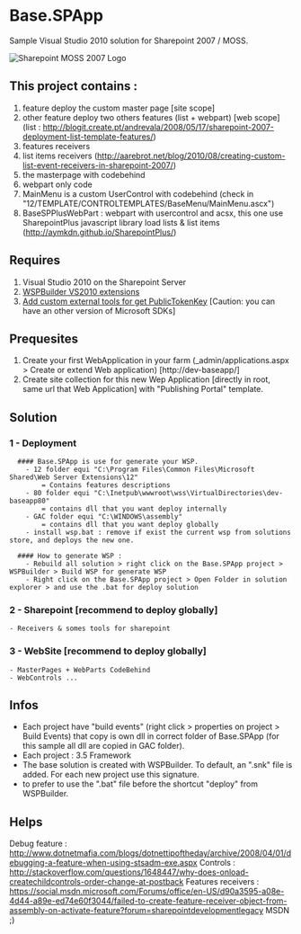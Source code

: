 # Base.SPApp

Sample Visual Studio 2010 solution for Sharepoint 2007 / MOSS.

![Sharepoint MOSS 2007 Logo](http://blogs.technet.com/cfs-file.ashx/__key/communityserver-blogs-components-weblogfiles/00-00-00-93-68-metablogapi/sharepoint_5F00_2007_5F00_logo_5F00_1F653D74.jpg)

## This project contains :
 1. feature deploy the custom master page [site scope]
 2. other feature deploy two others features (list + webpart) [web scope] (list : http://blogit.create.pt/andrevala/2008/05/17/sharepoint-2007-deployment-list-template-features/)
 3. features receivers
 4. list items receivers (http://aarebrot.net/blog/2010/08/creating-custom-list-event-receivers-in-sharepoint-2007/)
 5. the masterpage with codebehind
 6. webpart only code
 7. MainMenu is a custom UserControl with codebehind (check in "12/TEMPLATE/CONTROLTEMPLATES/BaseMenu/MainMenu.ascx")
 8. BaseSPPlusWebPart : webpart with usercontrol and acsx, this one use SharepointPlus javascript library load lists & list items (http://aymkdn.github.io/SharepointPlus/)

## Requires
 1. Visual Studio 2010 on the Sharepoint Server
 2. [WSPBuilder VS2010 extensions](http://wspbuilder.codeplex.com/downloads/get/94507?releaseId=30858)
 3. [Add custom external tools for get PublicTokenKey](https://blogs.msdn.microsoft.com/kaevans/2008/06/18/getting-public-key-token-of-assembly-within-visual-studio/) [Caution: you can have an other version of Microsoft SDKs]

## Prequesites
 1. Create your first WebApplication in your farm (_admin/applications.aspx > Create or extend Web application) [http://dev-baseapp/]
 2. Create site collection for this new Wep Application [directly in root, same url that Web Application] with "Publishing Portal" template.

## Solution

 ### 1 - Deployment

	  #### Base.SPApp is use for generate your WSP.
		- 12 folder equi "C:\Program Files\Common Files\Microsoft Shared\Web Server Extensions\12"
			= Contains features descriptions
		- 80 folder equi "C:\Inetpub\wwwroot\wss\VirtualDirectories\dev-baseapp80"
			= contains dll that you want deploy internally
		- GAC folder equi "C:\WINDOWS\assembly"
			= contains dll that you want deploy globally
		- install wsp.bat : remove if exist the current wsp from solutions store, and deploys the new one.

	  #### How to generate WSP :
		- Rebuild all solution > right click on the Base.SPApp project > WSPBuilder > Build WSP for generate WSP
		- Right click on the Base.SPApp project > Open Folder in solution explorer > and use the .bat for deploy solution

  ### 2 - Sharepoint [recommend to deploy globally]

	- Receivers & somes tools for sharepoint

  ### 3 - WebSite [recommend to deploy globally]

	- MasterPages + WebParts CodeBehind
	- WebControls ...

## Infos

- Each project have "build events" (right click > properties on project > Build Events) that copy is own dll in correct folder of Base.SPApp (for this sample all dll are copied in GAC folder).
- Each project : 3.5 Framework
- The base solution is created with WSPBuilder. To default, an ".snk" file is added. For each new project use this signature. 
- to prefer to use the ".bat" file before the shortcut "deploy" from WSPBuilder. 

## Helps

Debug feature : http://www.dotnetmafia.com/blogs/dotnettipoftheday/archive/2008/04/01/debugging-a-feature-when-using-stsadm-exe.aspx
Controls : http://stackoverflow.com/questions/1648447/why-does-onload-createchildcontrols-order-change-at-postback
Features receivers : https://social.msdn.microsoft.com/Forums/office/en-US/d90a3595-a08e-4d44-a89e-ed74e60f3044/failed-to-create-feature-receiver-object-from-assembly-on-activate-feature?forum=sharepointdevelopmentlegacy
MSDN ;)